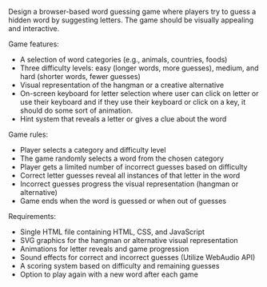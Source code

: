 Design a browser-based word guessing game where players try to guess a hidden word by suggesting letters. The game should be visually appealing and interactive.

Game features:
- A selection of word categories (e.g., animals, countries, foods)
- Three difficulty levels: easy (longer words, more guesses), medium, and hard (shorter words, fewer guesses)
- Visual representation of the hangman or a creative alternative
- On-screen keyboard for letter selection where user can click on letter or use their keyboard and if they use their keyboard or click on a key, it should do some sort of animation.
- Hint system that reveals a letter or gives a clue about the word

Game rules:
- Player selects a category and difficulty level
- The game randomly selects a word from the chosen category
- Player gets a limited number of incorrect guesses based on difficulty
- Correct letter guesses reveal all instances of that letter in the word
- Incorrect guesses progress the visual representation (hangman or alternative)
- Game ends when the word is guessed or when out of guesses

Requirements:
- Single HTML file containing HTML, CSS, and JavaScript
- SVG graphics for the hangman or alternative visual representation
- Animations for letter reveals and game progression
- Sound effects for correct and incorrect guesses (Utilize WebAudio API)
- A scoring system based on difficulty and remaining guesses
- Option to play again with a new word after each game